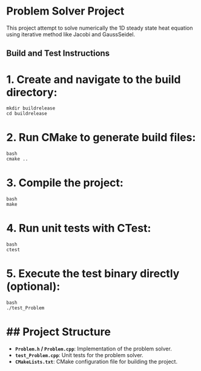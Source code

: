 # Problem Solver Project

This project attempt to solve numerically the 1D steady state heat equation
using iterative method like Jacobi and GaussSeidel.

## Build and Test Instructions

# 1. Create and navigate to the build directory:

    mkdir buildrelease
    cd buildrelease

# 2. Run CMake to generate build files:
    bash
    cmake ..
    

# 3. Compile the project:
    bash
    make
    

# 4. Run unit tests with CTest:
    bash
    ctest
    

# 5. Execute the test binary directly (optional):
    bash
    ./test_Problem
    

# ## Project Structure

 - **`Problem.h` / `Problem.cpp`**: Implementation of the problem solver.
 - **`test_Problem.cpp`**: Unit tests for the problem solver.
 - **`CMakeLists.txt`**: CMake configuration file for building the project.
